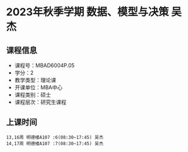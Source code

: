 # 2023年秋季学期 数据、模型与决策 吴杰






## 课程信息

- 课程号：MBAD6004P.05
- 学分：2
- 教学类型：理论课
- 开课单位：MBA中心
- 课程类别：硕士
- 课程层次：研究生课程

## 上课时间

```
13,16周 明德楼A107 :6(08:30~17:45) 吴杰
14,17周 明德楼A107 :7(08:30~17:45) 吴杰
```

